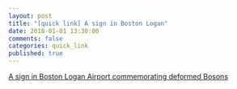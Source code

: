 ```yaml
---
layout: post
title: "[quick link] A sign in Boston Logan"
date: 2018-01-01 13:30:00
comments: false
categories: quick_link
published: true
---
```

<div><a href="{{site.url}}/2018/01/q-Boston/">A sign in Boston Logan Airport commemorating deformed Bosons</a></div>
